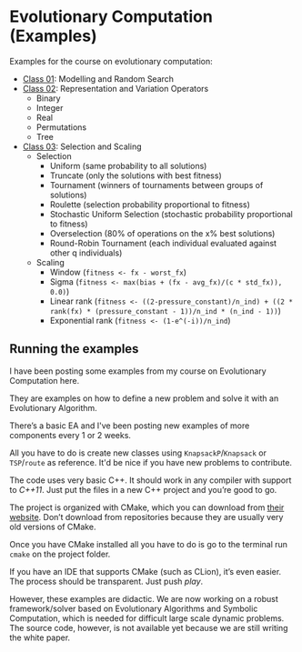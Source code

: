# Evolutionary Computation (Examples)

Examples for the course on evolutionary computation:

* [Class 01](./class_01/): Modelling and Random Search 
* [Class 02](./class_02/): Representation and Variation Operators
    * Binary
    * Integer
    * Real
    * Permutations
    * Tree
* [Class 03](./class_03/): Selection and Scaling
    * Selection
        * Uniform (same probability to all solutions)
        * Truncate (only the solutions with best fitness)
        * Tournament (winners of tournaments between groups of solutions)
        * Roulette (selection probability proportional to fitness)
        * Stochastic Uniform Selection (stochastic probability proportional to fitness)
        * Overselection (80% of operations on the x% best solutions)
        * Round-Robin Tournament (each individual evaluated against other q individuals)
    * Scaling
        * Window (`fitness <- fx - worst_fx`)
        * Sigma (`fitness <- max(bias + (fx - avg_fx)/(c * std_fx)), 0.0)`)
        * Linear rank (`fitness <- ((2-pressure_constant)/n_ind) + ((2 * rank(fx) * (pressure_constant - 1))/n_ind * (n_ind - 1))`)
        * Exponential rank (`fitness <- (1-e^(-i))/n_ind`)

## Running the examples


I have been posting some examples from my course on Evolutionary Computation here.

They are examples on how to define a new problem and solve it with an Evolutionary Algorithm.
 
There’s a basic EA and I've been posting new examples of more components every 1 or 2 weeks. 

All you have to do is create new classes using `KnapsackP`/`Knapsack` or `TSP`/`route` as reference. It'd be nice if you have new problems to contribute.

The code uses very basic C++. It should work in any compiler with support to *C++11*. Just put the files in a new C++ project and you’re good to go.

The project is organized with CMake, which you can download from [their website](www.cmake.org). Don’t download from repositories because they are usually very old versions of CMake. 

Once you have CMake installed all you have to do is go to the terminal run `cmake` on the project folder.

If you have an IDE that supports CMake (such as CLion), it’s even easier. The process should be transparent. Just push *play*.

However, these examples are didactic. We are now working on a robust framework/solver based on Evolutionary Algorithms and Symbolic Computation, which is needed for difficult large scale dynamic problems. The source code, however, is not available yet because we are still writing the white paper.